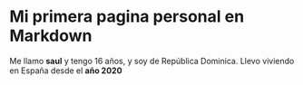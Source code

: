# Mi primera pagina personal en Markdown

Me llamo **saul** y tengo 16 años, y soy de República Dominica. Llevo viviendo en España desde el **año 2020**
